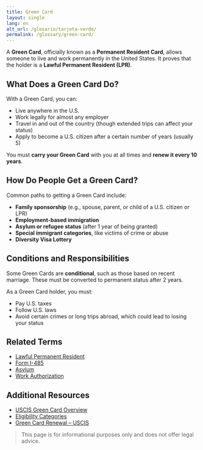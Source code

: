 ```yaml
---
title: Green Card
layout: single
lang: en
alt_url: /glosario/tarjeta-verde/
permalink: /glossary/green-card/
---
```


A **Green Card**, officially known as a **Permanent Resident Card**, allows someone to live and work permanently in the United States. It proves that the holder is a **Lawful Permanent Resident (LPR)**.

## What Does a Green Card Do?

With a Green Card, you can:

- Live anywhere in the U.S.
- Work legally for almost any employer
- Travel in and out of the country (though extended trips can affect your status)
- Apply to become a U.S. citizen after a certain number of years (usually 5)

You must **carry your Green Card** with you at all times and **renew it every 10 years**.

## How Do People Get a Green Card?

Common paths to getting a Green Card include:

- **Family sponsorship** (e.g., spouse, parent, or child of a U.S. citizen or LPR)
- **Employment-based immigration**
- **Asylum or refugee status** (after 1 year of being granted)
- **Special immigrant categories**, like victims of crime or abuse
- **Diversity Visa Lottery**

## Conditions and Responsibilities

Some Green Cards are **conditional**, such as those based on recent marriage. These must be converted to permanent status after 2 years.

As a Green Card holder, you must:

- Pay U.S. taxes
- Follow U.S. laws
- Avoid certain crimes or long trips abroad, which could lead to losing your status

## Related Terms

- [Lawful Permanent Resident](/glossary/lawful-permanent-resident/)
- [Form I-485](/glossary/form-i-485/)
- [Asylum](/glossary/asylum/)
- [Work Authorization](/glossary/work-authorization/)

## Additional Resources

- [USCIS Green Card Overview](https://www.uscis.gov/green-card)
- [Eligibility Categories](https://www.uscis.gov/green-card/green-card-eligibility-categories)
- [Green Card Renewal – USCIS](https://www.uscis.gov/green-card/after-we-grant-your-green-card/renew-a-green-card)

> This page is for informational purposes only and does not offer legal advice.